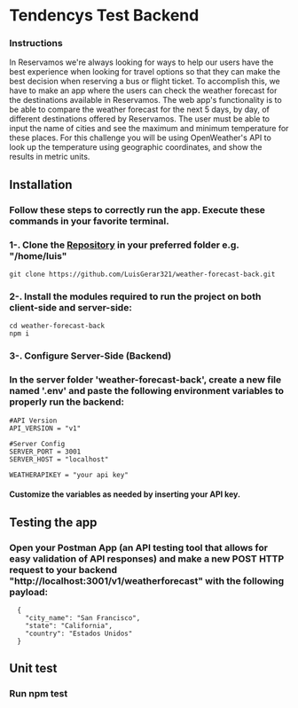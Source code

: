 # Tendencys Test Backend

### Instructions

In Reservamos we're always looking for ways to help our users have the best
experience when looking for travel options so that they can make the best decision
when reserving a bus or flight ticket. To accomplish this, we have to make an app where
the users can check the weather forecast for the destinations available in Reservamos.
The web app's functionality is to be able to compare the weather forecast for the next 5
days, by day, of different destinations offered by Reservamos. The user must be able to
input the name of cities and see the maximum and minimum temperature for these
places.
For this challenge you will be using OpenWeather's API to look up the temperature
using geographic coordinates, and show the results in metric units.

## Installation

### Follow these steps to correctly run the app. Execute these commands in your favorite terminal.

### 1-. Clone the [Repository](https://github.com/LuisGerar321/weather-forecast-back) in your preferred folder e.g. "/home/luis"

```
git clone https://github.com/LuisGerar321/weather-forecast-back.git
```

### 2-. Install the modules required to run the project on both client-side and server-side:

```
cd weather-forecast-back
npm i
```

### 3-. Configure Server-Side (Backend)

### In the server folder 'weather-forecast-back', create a new file named '.env' and paste the following environment variables to properly run the backend:

```
#API Version
API_VERSION = "v1"

#Server Config
SERVER_PORT = 3001
SERVER_HOST = "localhost"

WEATHERAPIKEY = "your api key"
```

#### Customize the variables as needed by inserting your API key.

## Testing the app

### Open your Postman App (an API testing tool that allows for easy validation of API responses) and make a new POST HTTP request to your backend "http://localhost:3001/v1/weatherforecast" with the following payload:

```
  {
    "city_name": "San Francisco",
    "state": "California",
    "country": "Estados Unidos"
  }

```

## Unit test

### Run npm test
